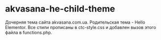 # akvasana-he-child-theme
Дочерняя тема сайта akvasana.com.ua.
 Родительская тема - Hello Elementor.
 Все стили прописаны в ctc-style.css и добавлен
 вызов этого файла в functions.php.
